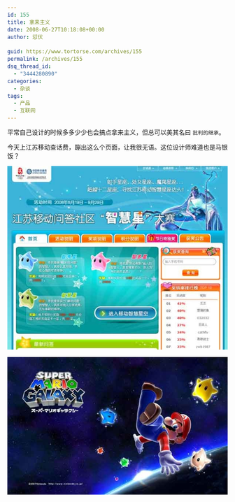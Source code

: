 ```yaml
---
id: 155
title: 拿来主义
date: 2008-06-27T10:18:08+00:00
author: 愆伏

guid: https://www.tortorse.com/archives/155
permalink: /archives/155
dsq_thread_id:
  - "3444280890"
categories:
  - 杂谈
tags:
  - 产品
  - 互联网
---
```

平常自己设计的时候多多少少也会搞点拿来主义，但总可以美其名曰 `批判的继承`。

今天上江苏移动查话费，蹦出这么个页面，让我很无语。这位设计师难道也是马银饭？

![chinamobile](/wp-content/uploads/2008/06/windowslivewriterde4772b2a656-8f98chinmobile-3.jpg)

![mario-galaxy](/wp-content/uploads/2008/06/windowslivewriterde4772b2a656-8f98mario-2.jpg)